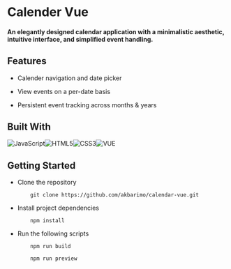 # Calender Vue

#### An elegantly designed calendar application with a minimalistic aesthetic, intuitive interface, and simplified event handling.

## Features

- Calender navigation and date picker

- View events on a per-date basis

- Persistent event tracking across months & years

## Built With

![JavaScript](https://img.shields.io/badge/JavaScript-323330?style=for-the-badge&logo=javascript&logoColor=F7DF1E)![HTML5](https://img.shields.io/badge/HTML5-E34F26?style=for-the-badge&logo=html5&logoColor=white)![CSS3](https://img.shields.io/badge/CSS3-1572B6?style=for-the-badge&logo=css3&logoColor=white)![VUE](https://img.shields.io/badge/Vue.js-35495E?style=for-the-badge&logo=vuedotjs&logoColor=4FC08D)

## Getting Started

- Clone the repository
  ```
      git clone https://github.com/akbarimo/calendar-vue.git
  ```
- Install project dependencies
  ```
      npm install
  ```
- Run the following scripts
  ```
      npm run build
  ```
  ```
      npm run preview
  ```
